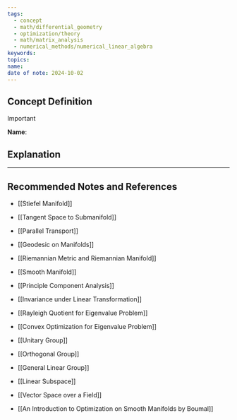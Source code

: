 ```yaml
---
tags:
  - concept
  - math/differential_geometry
  - optimization/theory
  - math/matrix_analysis
  - numerical_methods/numerical_linear_algebra
keywords: 
topics: 
name: 
date of note: 2024-10-02
---
```


## Concept Definition

>[!important]
>**Name**: 



## Explanation





-----------
##  Recommended Notes and References


- [[Stiefel Manifold]]
- [[Tangent Space to Submanifold]]
- [[Parallel Transport]]
- [[Geodesic on Manifolds]]
- [[Riemannian Metric and Riemannian Manifold]]
- [[Smooth Manifold]]


- [[Principle Component Analysis]]
- [[Invariance under Linear Transformation]]
- [[Rayleigh Quotient for Eigenvalue Problem]]
- [[Convex Optimization for Eigenvalue Problem]]


- [[Unitary Group]]
- [[Orthogonal Group]]
- [[General Linear Group]]

- [[Linear Subspace]]
- [[Vector Space over a Field]]


- [[An Introduction to Optimization on Smooth Manifolds by Boumal]]